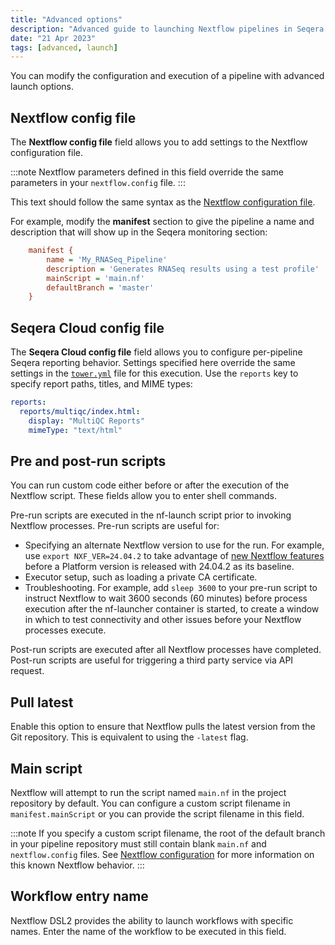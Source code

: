 ```yaml
---
title: "Advanced options"
description: "Advanced guide to launching Nextflow pipelines in Seqera Platform"
date: "21 Apr 2023"
tags: [advanced, launch]
---
```


You can modify the configuration and execution of a pipeline with advanced launch options.

## Nextflow config file

The **Nextflow config file** field allows you to add settings to the Nextflow configuration file.

:::note
Nextflow parameters defined in this field override the same parameters in your `nextflow.config` file.
:::

This text should follow the same syntax as the [Nextflow configuration file](https://www.nextflow.io/docs/latest/config.html#config-syntax).

For example, modify the **manifest** section to give the pipeline a name and description that will show up in the Seqera monitoring section:

```ini
    manifest {
        name = 'My_RNASeq_Pipeline'
        description = 'Generates RNASeq results using a test profile'
        mainScript = 'main.nf'
        defaultBranch = 'master'
    }
```

## Seqera Cloud config file

The **Seqera Cloud config file** field allows you to configure per-pipeline Seqera reporting behavior. Settings specified here override the same settings in the [`tower.yml`](../enterprise/configuration/overview) file for this execution. Use the `reports` key to specify report paths, titles, and MIME types:

```yml
reports:
  reports/multiqc/index.html:
    display: "MultiQC Reports"
    mimeType: "text/html"
```

## Pre and post-run scripts

You can run custom code either before or after the execution of the Nextflow script. These fields allow you to enter shell commands.

Pre-run scripts are executed in the nf-launch script prior to invoking Nextflow processes. Pre-run scripts are useful for:

- Specifying an alternate Nextflow version to use for the run. For example, use `export NXF_VER=24.04.2` to take advantage of [new Nextflow features](https://seqera.io/blog/nextflow-24.04-highlights/) before a Platform version is released with 24.04.2 as its baseline.
- Executor setup, such as loading a private CA certificate.
- Troubleshooting. For example, add `sleep 3600` to your pre-run script to instruct Nextflow to wait 3600 seconds (60 minutes) before process execution after the nf-launcher container is started, to create a window in which to test connectivity and other issues before your Nextflow processes execute.

Post-run scripts are executed after all Nextflow processes have completed. Post-run scripts are useful for triggering a third party service via API request.

## Pull latest

Enable this option to ensure that Nextflow pulls the latest version from the Git repository. This is equivalent to using the `-latest` flag.

## Main script

Nextflow will attempt to run the script named `main.nf` in the project repository by default. You can configure a custom script filename in `manifest.mainScript` or you can provide the script filename in this field.

:::note
If you specify a custom script filename, the root of the default branch in your pipeline repository must still contain blank `main.nf` and `nextflow.config` files. See [Nextflow configuration](../faqs#nextflow-configuration) for more information on this known Nextflow behavior.
:::

## Workflow entry name

Nextflow DSL2 provides the ability to launch workflows with specific names. Enter the name of the workflow to be executed in this field.
